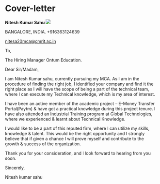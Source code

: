 # Cover-letter
**Nitesh Kumar Sahu ![](Aspose.Words.fd6ddbf4-836e-4248-a5ef-380133a9350a.001.png)**

BANGALORE, INDIA. +916363124639 

nitesa20mca@cmrit.ac.in 

To, 

The Hiring Manager  Ontum Education. 

Dear Sir/Madam,  

I am Nitesh Kumar sahu, currently pursuing my MCA. As I am in the procedure of finding the right job, I identified your company and find it the right place as I will have the scope of being a part of the technical team, where I can execute my Technical knowledge, which is my area of interest. 

I have been an active member of the academic project – E-Money Transfer Portal(Paytm) & have got a practical knowledge during this project tenure. I have also attended an Industrial Training program at Global Technologies, where we experienced & learnt about Technical Knowledge. 

I would like to be a part of this reputed firm, where I can utilize my skills, knowledge & talent. This would be the right opportunity and I strongly believe that if given a chance I will prove myself and contribute to the growth & success of the organization. 

Thank you for your consideration, and I look forward to hearing from you soon. 

Sincerely,  

Nitesh kumar sahu 
